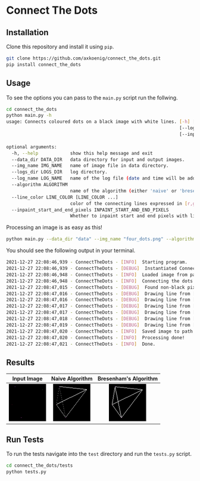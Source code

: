 # Connect The Dots

## Installation

Clone this repository and install it using `pip`. 

```bash
git clone https://github.com/axkoenig/connect_the_dots.git
pip install connect_the_dots
```

## Usage

To see the options you can pass to the `main.py` script run the follwing.
```bash
cd connect_the_dots
python main.py -h
usage: Connects coloured dots on a black image with white lines. [-h] [--data_dir DATA_DIR] [--img_name IMG_NAME] [--logs_dir LOGS_DIR]
                                                                 [--log_name LOG_NAME] [--algorithm ALGORITHM] [--line_color LINE_COLOR [LINE_COLOR ...]]
                                                                 [--inpaint_start_and_end_pixels INPAINT_START_AND_END_PIXELS]

optional arguments:
  -h, --help            show this help message and exit
  --data_dir DATA_DIR   data directory for input and output images.
  --img_name IMG_NAME   name of image file in data directory.
  --logs_dir LOGS_DIR   log directory.
  --log_name LOG_NAME   name of the log file (date and time will be added).
  --algorithm ALGORITHM
                        name of the algorithm (either 'naive' or 'bresenham').
  --line_color LINE_COLOR [LINE_COLOR ...]
                        color of the connecting lines expressed in [r,g,b] format.
  --inpaint_start_and_end_pixels INPAINT_START_AND_END_PIXELS
                        Whether to inpaint start and end pixels with line color.
```

Processing an image is as easy as this! 
```bash
python main.py --data_dir "data" --img_name "four_dots.png" --algorithm "bresenham" --line_color 255 0 0
```
You should see the following output in your terminal. 
```bash
2021-12-27 22:08:46,939 - ConnectTheDots - [INFO]  Starting program.
2021-12-27 22:08:46,939 - ConnectTheDots - [DEBUG]  Instantiated ConnectTheDots class.
2021-12-27 22:08:46,948 - ConnectTheDots - [INFO]  Loaded image from path 'data/four_dots.png'.
2021-12-27 22:08:46,948 - ConnectTheDots - [INFO]  Connecting the dots ...
2021-12-27 22:08:47,015 - ConnectTheDots - [DEBUG]  Found non-black pixels at locations: [[7, 16], [15, 90], [55, 8], [90, 33]].
2021-12-27 22:08:47,016 - ConnectTheDots - [DEBUG]  Drawing line from [ 7 16] to [15 90] with bresenham algorithm.
2021-12-27 22:08:47,016 - ConnectTheDots - [DEBUG]  Drawing line from [55  8] to [ 7 16] with bresenham algorithm.
2021-12-27 22:08:47,017 - ConnectTheDots - [DEBUG]  Drawing line from [ 7 16] to [90 33] with bresenham algorithm.
2021-12-27 22:08:47,017 - ConnectTheDots - [DEBUG]  Drawing line from [55  8] to [15 90] with bresenham algorithm.
2021-12-27 22:08:47,018 - ConnectTheDots - [DEBUG]  Drawing line from [90 33] to [15 90] with bresenham algorithm.
2021-12-27 22:08:47,019 - ConnectTheDots - [DEBUG]  Drawing line from [55  8] to [90 33] with bresenham algorithm.
2021-12-27 22:08:47,020 - ConnectTheDots - [INFO]  Saved image to path 'data/four_dots_connected_bresenham.png'.
2021-12-27 22:08:47,020 - ConnectTheDots - [INFO]  Processing done!
2021-12-27 22:08:47,021 - ConnectTheDots - [INFO]  Done.
```
## Results

Input Image             | Naive Algorithm |     Bresenham's Algorithm
:-------------------------:|:-------------------------:|:-------------------------:
![](data/four_dots.png)  |  ![](data/four_dots_connected_naive.png)|  ![](data/four_dots_connected_bresenham.png)

## Run Tests 

To run the tests navigate into the `test` directory and run the `tests.py` script.

```bash
cd connect_the_dots/tests
python tests.py
```

